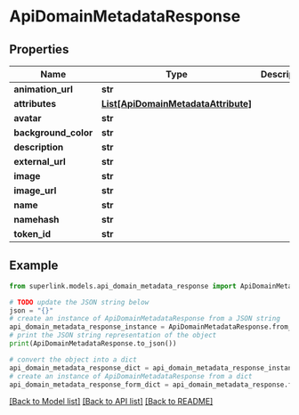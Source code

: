 # ApiDomainMetadataResponse


## Properties

Name | Type | Description | Notes
------------ | ------------- | ------------- | -------------
**animation_url** | **str** |  | [optional] 
**attributes** | [**List[ApiDomainMetadataAttribute]**](ApiDomainMetadataAttribute.md) |  | [optional] 
**avatar** | **str** |  | [optional] 
**background_color** | **str** |  | [optional] 
**description** | **str** |  | [optional] 
**external_url** | **str** |  | [optional] 
**image** | **str** |  | [optional] 
**image_url** | **str** |  | [optional] 
**name** | **str** |  | [optional] 
**namehash** | **str** |  | [optional] 
**token_id** | **str** |  | [optional] 

## Example

```python
from superlink.models.api_domain_metadata_response import ApiDomainMetadataResponse

# TODO update the JSON string below
json = "{}"
# create an instance of ApiDomainMetadataResponse from a JSON string
api_domain_metadata_response_instance = ApiDomainMetadataResponse.from_json(json)
# print the JSON string representation of the object
print(ApiDomainMetadataResponse.to_json())

# convert the object into a dict
api_domain_metadata_response_dict = api_domain_metadata_response_instance.to_dict()
# create an instance of ApiDomainMetadataResponse from a dict
api_domain_metadata_response_form_dict = api_domain_metadata_response.from_dict(api_domain_metadata_response_dict)
```
[[Back to Model list]](../README.md#documentation-for-models) [[Back to API list]](../README.md#documentation-for-api-endpoints) [[Back to README]](../README.md)


